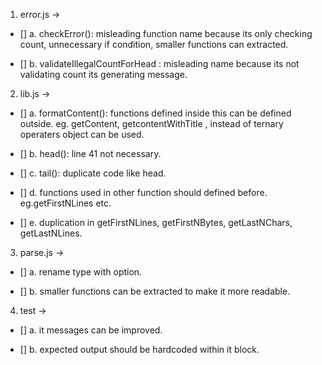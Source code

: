 1.  error.js -> 

- [] a. checkError(): misleading function name because its only checking count,
    unnecessary if condition, smaller functions can extracted.

- [] b. validateIllegalCountForHead : misleading name because its not validating count its generating message.

2.  lib.js -> 

- [] a. formatContent(): functions defined inside this can be defined outside. eg. getContent, getcontentWithTitle ,
    instead of ternary operaters object can be used.

- [] b. head(): line 41 not necessary.

- [] c. tail(): duplicate code like head.

- [] d. functions used in other function should defined before. eg.getFirstNLines etc.

- [] e. duplication in getFirstNLines, getFirstNBytes, getLastNChars, getLastNLines.

3.  parse.js -> 

- [] a. rename type with option.

- [] b. smaller functions can be extracted to make it more readable.

4.  test ->

- [] a. it messages can be improved.

- [] b. expected output should be hardcoded within it block.
